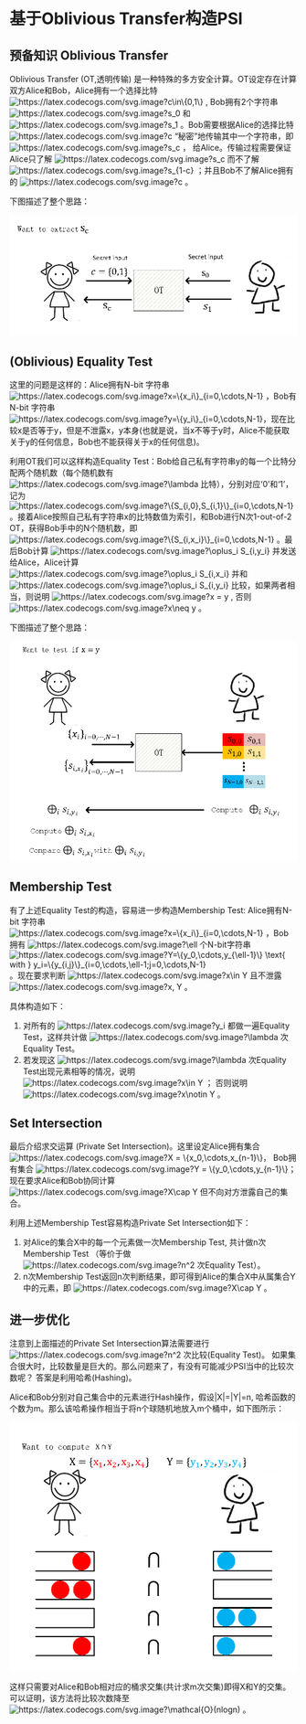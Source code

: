 # 基于Oblivious Transfer构造PSI

## 预备知识 Oblivious Transfer
Oblivious Transfer (OT,透明传输) 是一种特殊的多方安全计算。OT设定存在计算双方Alice和Bob，Alice拥有一个选择比特 <img src="https://latex.codecogs.com/svg.image?c\in\{0,1\}" title="https://latex.codecogs.com/svg.image?c\in\{0,1\}" /> , Bob拥有2个字符串 <img src="https://latex.codecogs.com/svg.image?s_0" title="https://latex.codecogs.com/svg.image?s_0" /> 和 <img src="https://latex.codecogs.com/svg.image?s_1" title="https://latex.codecogs.com/svg.image?s_1" /> 。Bob需要根据Alice的选择比特 <img src="https://latex.codecogs.com/svg.image?c" title="https://latex.codecogs.com/svg.image?c" /> “秘密”地传输其中一个字符串，即 <img src="https://latex.codecogs.com/svg.image?s_c" title="https://latex.codecogs.com/svg.image?s_c" /> ， 给Alice。传输过程需要保证Alice只了解 <img src="https://latex.codecogs.com/svg.image?s_c" title="https://latex.codecogs.com/svg.image?s_c" /> 而不了解 <img src="https://latex.codecogs.com/svg.image?s_{1-c}" title="https://latex.codecogs.com/svg.image?s_{1-c}" /> ；并且Bob不了解Alice拥有的 <img src="https://latex.codecogs.com/svg.image?c" title="https://latex.codecogs.com/svg.image?c" /> 。

下图描述了整个思路：
   <p align="center">
  <img src="fig/OT.png" alt="animated" />
   </p>
   
## (Oblivious) Equality Test
这里的问题是这样的：Alice拥有N-bit 字符串 <img src="https://latex.codecogs.com/svg.image?x=\{x_i\}_{i=0,\cdots,N-1}" title="https://latex.codecogs.com/svg.image?x=\{x_i\}_{i=0,\cdots,N-1}" /> ，Bob有N-bit 字符串 <img src="https://latex.codecogs.com/svg.image?y=\{y_i\}_{i=0,\cdots,N-1}" title="https://latex.codecogs.com/svg.image?y=\{y_i\}_{i=0,\cdots,N-1}" />，现在比较x是否等于y，但是不泄露x，y本身(也就是说，当x不等于y时，Alice不能获取关于y的任何信息，Bob也不能获得关于x的任何信息)。

利用OT我们可以这样构造Equality Test：Bob给自己私有字符串y的每一个比特分配两个随机数（每个随机数有 <img src="https://latex.codecogs.com/svg.image?\lambda" title="https://latex.codecogs.com/svg.image?\lambda" /> 比特），分别对应‘0’和‘1’，记为 <img src="https://latex.codecogs.com/svg.image?\{S_{i,0},S_{i,1}\}_{i=0,\cdots,N-1}" title="https://latex.codecogs.com/svg.image?\{S_{i,0},S_{i,1}\}_{i=0,\cdots,N-1}" /> 。接着Alice按照自己私有字符串x的比特数值为索引，和Bob进行N次1-out-of-2 OT，获得Bob手中的N个随机数，即 <img src="https://latex.codecogs.com/svg.image?\{S_{i,x_i}\}_{i=0,\cdots,N-1}" title="https://latex.codecogs.com/svg.image?\{S_{i,x_i}\}_{i=0,\cdots,N-1}" /> 。最后Bob计算 <img src="https://latex.codecogs.com/svg.image?\oplus_i&space;S_{i,y_i}&space;" title="https://latex.codecogs.com/svg.image?\oplus_i S_{i,y_i} " /> 并发送给Alice，Alice计算 <img src="https://latex.codecogs.com/svg.image?\oplus_i&space;S_{i,x_i}&space;" title="https://latex.codecogs.com/svg.image?\oplus_i S_{i,x_i} " /> 并和 <img src="https://latex.codecogs.com/svg.image?\oplus_i&space;S_{i,y_i}&space;" title="https://latex.codecogs.com/svg.image?\oplus_i S_{i,y_i} " /> 比较，如果两者相当，则说明 <img src="https://latex.codecogs.com/svg.image?x&space;=&space;y" title="https://latex.codecogs.com/svg.image?x = y" /> , 否则 <img src="https://latex.codecogs.com/svg.image?x\neq&space;y" title="https://latex.codecogs.com/svg.image?x\neq y" /> 。

下图描述了整个思路：
   <p align="center">
  <img src="fig/EqualityTest.png" alt="animated" />
   </p>
   
## Membership Test
有了上述Equality Test的构造，容易进一步构造Membership Test: Alice拥有N-bit 字符串 <img src="https://latex.codecogs.com/svg.image?x=\{x_i\}_{i=0,\cdots,N-1}" title="https://latex.codecogs.com/svg.image?x=\{x_i\}_{i=0,\cdots,N-1}" /> ，Bob 拥有 <img src="https://latex.codecogs.com/svg.image?\ell" title="https://latex.codecogs.com/svg.image?\ell" /> 个N-bit字符串 <img src="https://latex.codecogs.com/svg.image?Y=\{y_0,\cdots,y_{\ell-1}\}&space;\text{&space;with&space;}&space;y_i=\{y_{i,j}\}_{i=0,\cdots,\ell-1;j=0,\cdots,N-1}" title="https://latex.codecogs.com/svg.image?Y=\{y_0,\cdots,y_{\ell-1}\} \text{ with } y_i=\{y_{i,j}\}_{i=0,\cdots,\ell-1;j=0,\cdots,N-1}" /> 。现在要求判断 <img src="https://latex.codecogs.com/svg.image?x\in&space;Y" title="https://latex.codecogs.com/svg.image?x\in Y" /> 且不泄露 <img src="https://latex.codecogs.com/svg.image?x,&space;Y" title="https://latex.codecogs.com/svg.image?x, Y" /> 。

具体构造如下：
1. 对所有的 <img src="https://latex.codecogs.com/svg.image?y_i" title="https://latex.codecogs.com/svg.image?y_i" /> 都做一遍Equality Test，这样共计做 <img src="https://latex.codecogs.com/svg.image?\lambda" title="https://latex.codecogs.com/svg.image?\lambda" /> 次Equality Test。
2. 若发现这 <img src="https://latex.codecogs.com/svg.image?\lambda" title="https://latex.codecogs.com/svg.image?\lambda" /> 次Equality Test出现元素相等的情况，说明 <img src="https://latex.codecogs.com/svg.image?x\in&space;Y" title="https://latex.codecogs.com/svg.image?x\in Y" /> ； 否则说明 <img src="https://latex.codecogs.com/svg.image?x\notin&space;Y" title="https://latex.codecogs.com/svg.image?x\notin Y" /> 。

## Set Intersection
最后介绍求交运算 (Private Set Intersection)。这里设定Alice拥有集合 <img src="https://latex.codecogs.com/svg.image?X&space;=&space;\{x_0,\cdots,x_{n-1}\}" title="https://latex.codecogs.com/svg.image?X = \{x_0,\cdots,x_{n-1}\}" />， Bob拥有集合 <img src="https://latex.codecogs.com/svg.image?Y&space;=&space;\{y_0,\cdots,y_{n-1}\}" title="https://latex.codecogs.com/svg.image?Y = \{y_0,\cdots,y_{n-1}\}" />； 现在要求Alice和Bob协同计算 <img src="https://latex.codecogs.com/svg.image?X\cap&space;Y" title="https://latex.codecogs.com/svg.image?X\cap Y" /> 但不向对方泄露自己的集合。

利用上述Membership Test容易构造Private Set Intersection如下：
1. 对Alice的集合X中的每一个元素做一次Membership Test, 共计做n次Membership Test （等价于做 <img src="https://latex.codecogs.com/svg.image?n^2" title="https://latex.codecogs.com/svg.image?n^2" /> 次Equality Test）。
2. n次Membership Test返回n次判断结果，即可得到Alice的集合X中从属集合Y中的元素，即 <img src="https://latex.codecogs.com/svg.image?X\cap&space;Y" title="https://latex.codecogs.com/svg.image?X\cap Y" /> 。

## 进一步优化
注意到上面描述的Private Set Intersection算法需要进行 <img src="https://latex.codecogs.com/svg.image?n^2" title="https://latex.codecogs.com/svg.image?n^2" /> 次比较(Equality Test)。 如果集合很大时，比较数量是巨大的。那么问题来了，有没有可能减少PSI当中的比较次数呢？ 答案是利用哈希(Hashing)。

Alice和Bob分别对自己集合中的元素进行Hash操作，假设|X|=|Y|=n, 哈希函数的个数为m。那么该哈希操作相当于将n个球随机地放入m个桶中，如下图所示：
   <p align="center">
  <img src="fig/HASH.png" alt="animated" />
   </p>
   
这样只需要对Alice和Bob相对应的桶求交集(共计求m次交集)即得X和Y的交集。可以证明，该方法将比较次数降至 <img src="https://latex.codecogs.com/svg.image?\mathcal{O}(nlogn)" title="https://latex.codecogs.com/svg.image?\mathcal{O}(nlogn)" /> 。


